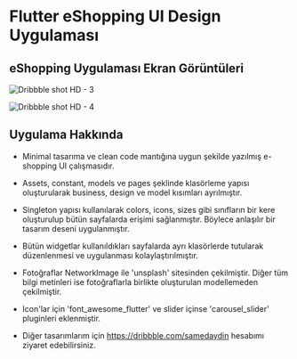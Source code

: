 # Flutter eShopping UI Design Uygulaması

## eShopping Uygulaması Ekran Görüntüleri

![Dribbble shot HD - 3](https://user-images.githubusercontent.com/75077248/140647807-499c2c97-af73-4652-b066-7f5aedd920f8.png)

![Dribbble shot HD - 4](https://user-images.githubusercontent.com/75077248/140647820-fc1497bb-a5b2-4fe5-9699-e40850123a3d.png)

## Uygulama Hakkında

- Minimal tasarıma ve clean code mantığına uygun şekilde yazılmış e-shopping UI çalışmasıdır.
- Assets, constant, models ve pages şeklinde klasörleme yapısı oluşturularak business, design ve model kısımları ayrılmıştır.
- Singleton yapısı kullanılarak colors, icons, sizes gibi sınıfların bir kere oluşturulup bütün sayfalarda erişimi sağlanmıştır. Böylece anlaşılır bir tasarım deseni uygulanmıştır.
- Bütün widgetlar kullanıldıkları sayfalarda ayrı klasörlerde tutularak düzenlenmesi ve uygulanması kolaylaştırılmıştır.
- Fotoğraflar NetworkImage ile 'unsplash' sitesinden çekilmiştir. Diğer tüm bilgi metinleri ise fotoğraflarla birlikte oluşturulan modellemeden çekilmiştir.
- Icon'lar için 'font_awesome_flutter' ve slider içinse 'carousel_slider' pluginleri eklenmiştir.

- Diğer tasarımlarım için https://dribbble.com/samedaydin hesabımı ziyaret edebilirsiniz.
